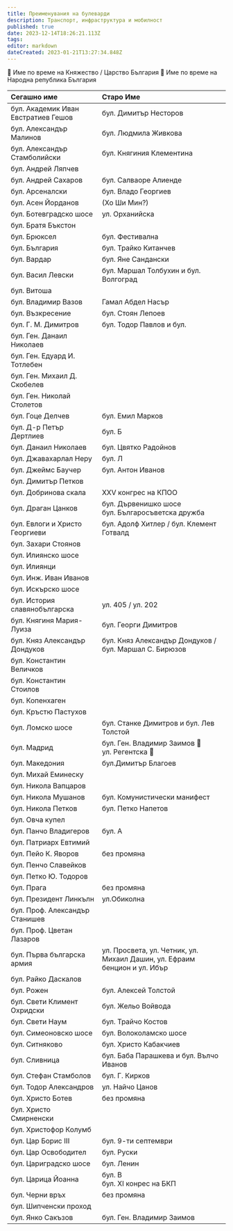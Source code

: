 ```yaml
---
title: Преименувания на булеварди
description: Транспорт, инфраструктура и мобилност
published: true
date: 2023-12-14T18:26:21.113Z
tags: 
editor: markdown
dateCreated: 2023-01-21T13:27:34.848Z
---
```


👑 Име по време на Княжество / Царство България
🔨 Име по време на Народна република България


|Сегашно име |Старо Име|
|:----|:----|
|бул. Aкадемик Иван Евстратиев Гешов| бул. Димитър Несторов |
|бул. Александър Малинов| бул. Людмила Живкова|
|бул. Александър Стамболийски| бул. Княгиния Клементина |
|бул. Андрей Ляпчев| |
|бул. Андрей Сахаров| бул. Салваоре Алиенде |
|бул. Арсеналски| бул. Владо Георгиев |
|бул. Асен Йорданов| (Хо Ши Мин?)|
|бул. Ботевградско шосе| ул. Орханийска |
|бул. Братя Бъкстон| |
|бул. Брюксел| бул. Фестивална |
|бул. България| бул. Трайко Китанчев |
|бул. Вардар| бул. Яне Сандански|
|бул. Васил Левски| бул. Маршал Толбухин и бул. Волгоград|
|бул. Витоша| |
|бул. Владимир Вазов| Гамал Абдел Насър |
|бул. Възкресение| бул. Стоян Лепоев |
|бул. Г. М. Димитров|бул. Тодор Павлов и бул. |
|бул. Ген. Данаил Николаев| |
|бул. Ген. Едуард И. Тотлебен| |
|бул. Ген. Михаил Д. Скобелев| |
|бул. Ген. Николай Столетов| |
|бул. Гоце Делчев|бул. Емил Марков|
|бул. Д-р Петър Дертлиев| бул. Б |
|бул. Данаил Николаев| бул. Цвятко Радойнов |
|бул. Джавахарлал Неру| бул. Л |
|бул. Джеймс Баучер| бул. Антон Иванов |
|бул. Димитър Петков| |
|бул. Добринова скала|XXV конгрес на КПОО|
|бул. Драган Цанков| бул. Дървенишко шосе <br> бул. Българосъветска дружба|
|бул. Евлоги и Христо Георгиеви| бул. Адолф Хитлер / бул. Клемент Готвалд|
|бул. Захари Стоянов| |
|бул. Илиянско шосе| |
|бул. Илиянци| |
|бул. Инж. Иван Иванов| |
|бул. Искърско шосе| |
|бул. История славянобългарска| ул. 405 / ул. 202 |
|бул. Княгиня Мария-Луиза|бул. Георги Димитров|
|бул. Княз Александър Дондуков| бул. Княз Александър Дондуков / бул. Маршал С. Бирюзов |
|бул. Константин Величков| |
|бул. Константин Стоилов| |
|бул. Копенхаген| |
|бул. Кръстю Пастухов| |
|бул. Ломско шосе| бул. Станке Димитров и бул. Лев Толстой |
|бул. Мадрид | бул. Ген. Владимир Заимов 🔨 <br> ул. Регентска 👑 |
|бул. Македония| бул.Димитър Благоев |
|бул. Михай Еминеску| |
|бул. Никола Вапцаров| |
|бул. Никола Мушанов| бул. Комунистически манифест |
|бул. Никола Петков| бул. Петко Напетов |
|бул. Овча купел| |
|бул. Панчо Владигеров| бул. А |
|бул. Патриарх Евтимий| |
|бул. Пейо К. Яворов|без промяна|
|бул. Пенчо Славейков| |
|бул. Петко Ю. Тодоров| |
|бул. Прага| без промяна|
|бул. Президент Линкълн| ул.Обиколна |
|бул. Проф. Александър Станишев| |
|бул. Проф. Цветан Лазаров| |
|бул. Първа българска армия| ул. Просвета, ул. Четник, ул. Михаил Дашин, ул. Ефраим бенцион и ул. Ибър |
|бул. Райко Даскалов| |
|бул. Рожен| бул. Алексей Толстой |
|бул. Свети Климент Охридски| бул. Жельо Войвода |
|бул. Свети Наум| бул. Трайчо Костов |
|бул. Симеоновско шосе| бул. Волоколамско шосе |
|бул. Ситняково| бул. Христо Кабакчиев|
|бул. Сливница|бул. Баба Парашкева и бул. Вълчо Иванов|
|бул. Стефан Стамболов| бул. Г. Кирков|
|бул. Тодор Александров| ул. Найчо Цанов |
|бул. Христо Ботев| без промяна|
|бул. Христо Смирненски| |
|бул. Христофор Колумб| |
|бул. Цар Борис III| бул. 9-ти септември |
|бул. Цар Освободител| бул. Руски |
|бул. Цариградско шосе|бул. Ленин|
|бул. Царица Йоанна|бул. В<br> бул. XI конрес на БКП |
|бул. Черни връх|без промяна|
|бул. Шипченски проход| |
|бул. Янко Сакъзов| бул. Ген. Владимир Заимов |
